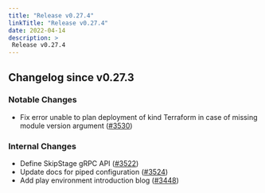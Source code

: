 ```yaml
---
title: "Release v0.27.4"
linkTitle: "Release v0.27.4"
date: 2022-04-14
description: >
 Release v0.27.4
---
```


## Changelog since v0.27.3

### Notable Changes
* Fix error unable to plan deployment of kind Terraform in case of missing module version argument ([#3530](https://github.com/pipe-cd/pipecd/pull/3530))

### Internal Changes
* Define SkipStage gRPC API ([#3522](https://github.com/pipe-cd/pipecd/pull/3522))
* Update docs for piped configuration ([#3524](https://github.com/pipe-cd/pipecd/pull/3524))
* Add play environment introduction blog ([#3448](https://github.com/pipe-cd/pipecd/pull/3448))

